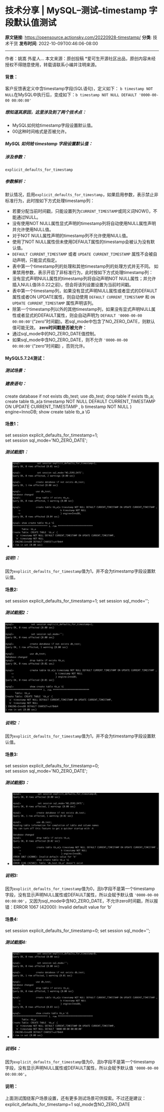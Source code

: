 # 技术分享 | MySQL&#8211;测试&#8211;timestamp 字段默认值测试

**原文链接**: https://opensource.actionsky.com/20220928-timestamp/
**分类**: 技术干货
**发布时间**: 2022-10-09T00:46:06-08:00

---

作者：姚嵩
外星人&#8230;
本文来源：原创投稿
*爱可生开源社区出品，原创内容未经授权不得随意使用，转载请联系小编并注明来源。
#### 背景：
客户反馈表定义中含timestamp字段(SQL语句)，定义如下：
`b timestamp NOT NULL`在MySQL中执⾏后，变成如下：`b timestamp NOT NULL DEFAULT '0000-00-00 00:00:00'`
##### 想知道其原因，这⾥涉及到了两个技术点：
- MySQL如何给timestamp字段设置默认值。
- 00这种时间格式是否被允许。
##### MySQL 如何给 timestamp 字段设置默认值：
##### 涉及参数：
`explicit_defaults_for_timestamp`
##### 参数解析：
默认情况，启⽤`explicit_defaults_for_timestamp`，如果启⽤参数，表示禁⽌⾮标准⾏为，此时按如下⽅式处理timestamp列：
- 若要分配当前时间戳，只能设置列为`CURRENT_TIMESTAMP`或同义词NOW()，不能通过NULL。
- 没有使⽤NOT NULL属性显式声明的timestamp列将⾃动使⽤NULL属性声明并允许使⽤NULL值。
- 对于NOT NULL属性声明的timestamp列不允许使⽤NULL值。
- 使⽤了NOT NULL属性但未使⽤DEFAULT属性的timestamp会被认为没有默认值。
- `DEFAULT CURRENT_TIMESTAMP` 或者 `UPDATE CURRENT_TIMESTAMP` 属性不会被⾃动声明，只能显式指定。
- 表中第⼀个timestamp列的处理和其他timestamp列的处理⽅式并⽆不同。
如果禁⽤参数，表示开启了⾮标准⾏为，此时按如下⽅式处理timestamp列：
- 没有显式声明NULL属性的timestamp列将⾃动声明NOT NULL属性；并允许插⼊NULL值(8.0.22之前)，但会将该列设置设置为当前时间戳。
- 表中第⼀个timestamp列，如果没有显式声明NULL属性或者显式的DEFAULT属性或者ON UPDATE属性，则⾃动使⽤ `DEFAULT CURRENT_TIMESTAMP` 和 `ON UPDATE CURRENT_TIMESTAMP` 属性声明该列。
- 除第⼀个timestamp列以外的其他timestamp列，如果没有显式声明NULL属性或者显式的DEFAULT属性，则会⾃动声明为 `DEFAULT '0000-00-00 00:00:00'`(&#8220;zero&#8221;时间戳)。若sql_mode中包含了NO_ZERO_DATE，则默认值可能⽆效。
**zero时间戳是否被允许：**
- 通过sql_mode中的NO_ZERO_DATE值控制。
- 如果sql_mode中含NO_ZERO_DATE，则不允许 `'0000-00-00 00:00:00'`(&#8220;zero&#8221;时间戳) ，否则允许。
#### MySQL5.7.24测试：
##### 测试场景：
##### 建表语句：
create database if not exists db_test;
use db_test;
drop table if exists tb_a;
create table tb_a(a timestamp NOT NULL DEFAULT CURRENT_TIMESTAMP ON UPDATE CURRENT_TIMESTAMP
,
b timestamp NOT NULL
) engine=InnoDB;
show create table tb_a \G
#### 场景1：
set session explicit_defaults_for_timestamp=1;
set session sql_mode='NO_ZERO_DATE';
##### 测试截图1：
- ![](.img/6b82458c.png)
##### 说明1：
因为`explicit_defaults_for_timestamp`值为1，并不会为timestamp字段设置默认值。
#### 场景2:
set session explicit_defaults_for_timestamp=1;
set session sql_mode='';
##### 测试截图2：
![](.img/ef8e618f.png)
##### 说明2：
因为`explicit_defaults_for_timestamp`值为1，并不会为timestamp字段设置默认值。
#### 场景3:
set session explicit_defaults_for_timestamp=0;
set session sql_mode='NO_ZERO_DATE';
##### 测试截图3：
- ![](.img/91477ad3.png)
##### 说明3:
因为`explicit_defaults_for_timestamp`值为0，且b字段不是第⼀个timestamp字段，没有显示声明NULL属性或DEFAULT属性，所以会赋予默认值 `'0000-00-00 00:00:00'`，⼜因为sql_mode中含NO_ZERO_DATE，不允许zero时间戳，所以报错：ERROR 1067 (42000): Invalid default value for &#8216;b&#8217;
#### 场景4:
set session explicit_defaults_for_timestamp=0;
set session sql_mode='';
##### 测试截图4:
- ![](.img/7f4ff190.png)
##### 说明4：
因为`explicit_defaults_for_timestamp`值为0，且b字段不是第⼀个timestamp字段，没有显示声明NULL属性或DEFAULT属性，所以会赋予默认值 `'0000-00-00 00:00:00'`。
#### 说明：
上面测试围绕客户场景设置，还有更多测试场景可供探索。不过还是建议：
explicit_defaults_for_timestamp=1
sql_mode含NO_ZERO_DATE